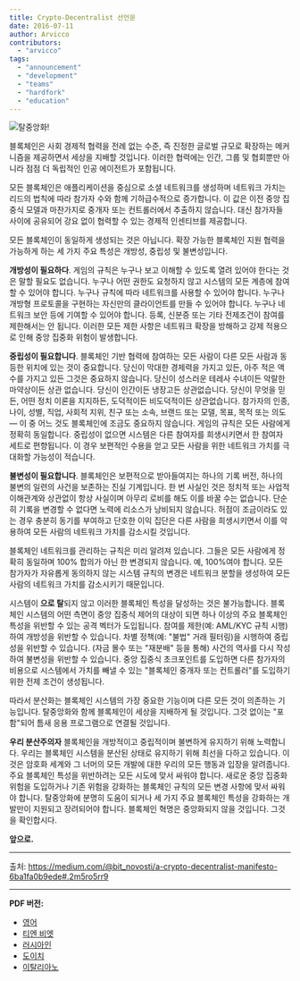 ```yaml
---
title: Crypto-Decentralist 선언문
date: 2016-07-11
author: Arvicco
contributors:
  - "arvicco"
tags:
  - "announcement"
  - "development"
  - "teams"
  - "hardfork"
  - "education"
---
```


![탈중앙화!](./1gMu8qJtr2NeEuuGzvsfcnw.png)

블록체인은 사회 경제적 협력을 전례 없는 수준, 즉 진정한 글로벌 규모로 확장하는 메커니즘을 제공하면서 세상을 지배할 것입니다. 이러한 협력에는 인간, 그룹 및 협회뿐만 아니라 점점 더 독립적인 인공 에이전트가 포함됩니다.

모든 블록체인은 애플리케이션을 중심으로 소셜 네트워크를 생성하며 네트워크 가치는 리드의 법칙에 따라 참가자 수와 함께 기하급수적으로 증가합니다. 이 값은 이전 중앙 집중식 모델과 마찬가지로 중개자 또는 컨트롤러에서 추출하지 않습니다. 대신 참가자들 사이에 공유되어 강요 없이 협력할 수 있는 경제적 인센티브를 제공합니다.

모든 블록체인이 동일하게 생성되는 것은 아닙니다. 확장 가능한 블록체인 지원 협력을 가능하게 하는 세 가지 주요 특성은 개방성, 중립성 및 불변성입니다.

**개방성이 필요하다**. 게임의 규칙은 누구나 보고 이해할 수 있도록 열려 있어야 한다는 것은 말할 필요도 없습니다. 누구나 어떤 권한도 요청하지 않고 시스템의 모든 계층에 참여할 수 있어야 합니다. 누구나 규칙에 따라 네트워크를 사용할 수 있어야 합니다. 누구나 개방형 프로토콜을 구현하는 자신만의 클라이언트를 만들 수 있어야 합니다. 누구나 네트워크 보안 등에 기여할 수 있어야 합니다. 등록, 신분증 또는 기타 전제조건이 참여를 제한해서는 안 됩니다. 이러한 모든 제한 사항은 네트워크 확장을 방해하고 강제 적용으로 인해 중앙 집중화 위험이 발생합니다.

**중립성이 필요합니다**. 블록체인 기반 협력에 참여하는 모든 사람이 다른 모든 사람과 동등한 위치에 있는 것이 중요합니다. 당신이 막대한 경제력을 가지고 있든, 아주 적은 액수를 가지고 있든 그것은 중요하지 않습니다. 당신이 성스러운 테레사 수녀이든 악랄한 마약상이든 상관 없습니다. 당신이 인간이든 냉장고든 상관없습니다. 당신이 무엇을 믿든, 어떤 정치 이론을 지지하든, 도덕적이든 비도덕적이든 상관없습니다. 참가자의 인종, 나이, 성별, 직업, 사회적 지위, 친구 또는 소속, 브랜드 또는 모델, 목표, 목적 또는 의도 — 이 중 어느 것도 블록체인에 조금도 중요하지 않습니다. 게임의 규칙은 모든 사람에게 정확히 동일합니다. 중립성이 없으면 시스템은 다른 참여자를 희생시키면서 한 참여자 세트로 편향됩니다. 이 경우 보편적인 수용을 얻고 모든 사람을 위한 네트워크 가치를 극대화할 가능성이 적습니다.

**불변성이 필요합니다**. 블록체인은 보편적으로 받아들여지는 하나의 기록 버전, 하나의 불변의 일련의 사건을 보존하는 진실 기계입니다. 한 번 사실인 것은 정치적 또는 사업적 이해관계와 상관없이 항상 사실이며 아무리 로비를 해도 이를 바꿀 수는 없습니다. 단순히 기록을 변경할 수 없다면 노력에 리소스가 낭비되지 않습니다. 허점이 조금이라도 있는 경우 충분히 동기를 부여하고 단호한 이익 집단은 다른 사람을 희생시키면서 이를 악용하여 모든 사람의 네트워크 가치를 감소시킬 것입니다.

블록체인 네트워크를 관리하는 규칙은 미리 알려져 있습니다. 그들은 모든 사람에게 정확히 동일하며 100% 합의가 아닌 한 변경되지 않습니다. 예, 100%여야 합니다. 모든 참가자가 자유롭게 동의하지 않는 시스템 규칙의 변경은 네트워크 분할을 생성하여 모든 사람의 네트워크 가치를 감소시키기 때문입니다.

시스템이 **으로 탈**되지 않고 이러한 블록체인 특성을 달성하는 것은 불가능합니다. 블록체인 시스템의 어떤 측면이 중앙 집중식 제어의 대상이 되면 하나 이상의 주요 블록체인 특성을 위반할 수 있는 공격 벡터가 도입됩니다. 참여를 제한(예: AML/KYC 규칙 시행)하여 개방성을 위반할 수 있습니다. 차별 정책(예: "불법" 거래 필터링)을 시행하여 중립성을 위반할 수 있습니다. (자금 몰수 또는 "재분배" 등을 통해) 사건의 역사를 다시 작성하여 불변성을 위반할 수 있습니다. 중앙 집중식 초크포인트를 도입하면 다른 참가자의 비용으로 시스템에서 가치를 빼낼 수 있는 "블록체인 중개자 또는 컨트롤러"를 도입하기 위한 전제 조건이 생성됩니다.

따라서 분산화는 블록체인 시스템의 가장 중요한 기능이며 다른 모든 것이 의존하는 기능입니다. 탈중앙화와 함께 블록체인이 세상을 지배하게 될 것입니다. 그것 없이는 "포함"되어 틈새 응용 프로그램으로 연결될 것입니다.

**우리 분산주의자** 블록체인을 개방적이고 중립적이며 불변하게 유지하기 위해 노력합니다. 우리는 블록체인 시스템을 분산된 상태로 유지하기 위해 최선을 다하고 있습니다. 이것은 암호화 세계와 그 너머의 모든 개발에 대한 우리의 모든 행동과 입장을 알려줍니다. 주요 블록체인 특성을 위반하려는 모든 시도에 맞서 싸워야 합니다. 새로운 중앙 집중화 위험을 도입하거나 기존 위험을 강화하는 블록체인 규칙의 모든 변경 사항에 맞서 싸워야 합니다. 탈중앙화에 분명히 도움이 되거나 세 가지 주요 블록체인 특성을 강화하는 개발만이 지원되고 장려되어야 합니다. 블록체인 혁명은 중앙화되지 않을 것입니다. 그것을 확인합시다.

**앞으로.**

---

출처: https://medium.com/@bit_novosti/a-crypto-decentralist-manifesto-6ba1fa0b9ede#.2m5ro5rr9

---

**PDF 버전:**

- [영어](/A_Crypto-Decentralist_Manifesto.pdf)
- [티엔 비엣](/A_Crypto-Decentralist_Manifesto_vietnamese.pdf)
- [러시아인](/A_Crypto-Decentralist_Manifesto_russian.pdf)
- [도이치](/A_Crypto-Decentralist_Manifesto_german.pdf)
- [이탈리아노](/A_Crypto-Decentralist_Manifesto_italian.pdf)